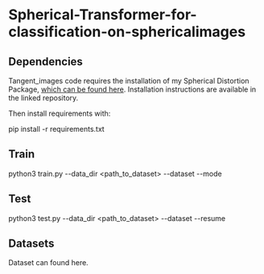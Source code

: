 # Spherical-Transformer-for-classification-on-sphericalimages

## Dependencies

Tangent_images code requires the installation of my Spherical Distortion Package, [which can be found here](https://github.com/meder411/Spherical-Package). Installation instructions are available in the linked repository.

Then install requirements with:

pip install -r requirements.txt

## Train

python3 train.py --data_dir <path_to_dataset> --dataset <dvsc or smnist>  --mode <normal or face or vertex or regular> 

## Test

python3 test.py --data_dir <path_to_dataset> --dataset <dvsc or smnist> --resume <path to the model> 
  
## Datasets
  
  Dataset can found here.
